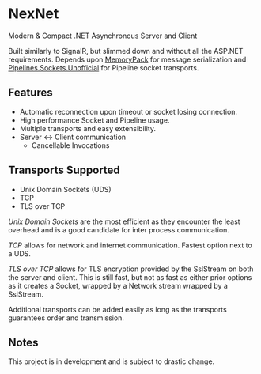 # NexNet
Modern &amp; Compact .NET Asynchronous Server and Client

Built similarly to SignalR, but slimmed down and without all the ASP.NET requirements. Depends upon [MemoryPack](https://github.com/Cysharp/MemoryPack) for message serialization and [Pipelines.Sockets.Unofficial](https://github.com/mgravell/Pipelines.Sockets.Unofficial) for Pipeline socket transports.

## Features
- Automatic reconnection upon timeout or socket losing connection.
- High performance Socket and Pipeline usage.
- Multiple transports and easy extensibility.
- Server <-> Client communication
  - Cancellable Invocations
  


## Transports Supported
- Unix Domain Sockets (UDS)
- TCP
- TLS over TCP

*Unix Domain Sockets* are the most efficient as they encounter the least overhead and is  a good candidate for inter process communication.

*TCP* allows for network and internet communication. Fastest option next to a UDS.

*TLS over TCP* allows for TLS encryption provided by the SslStream on both the server and client. This is still fast, but not as fast as either prior options as it creates a Socket, wrapped by a Network stream wrapped by a SslStream.

Additional transports can be added easily as long as the transports guarantees order and transmission.

## Notes
This project is in development and is subject to drastic change.
